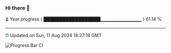 ### Hi there 👋

⏳ Year progress { ██████████████████▁▁▁▁▁▁▁▁▁▁▁▁ } 61.14 %

---

⏰ Updated on Sun, 11 Aug 2024 18:27:18 GMT

![Progress Bar CI](https://github.com/ZhaoGui/ZhaoGui/workflows/Progress%20Bar%20CI/badge.svg)
